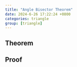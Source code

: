 ```yaml
---
title: "Angle Bisector Theorem"
date: 2024-6-26 17:22:24 +0800
categories: triangle
group: [triangle]
---
```


## Theorem

## Proof 